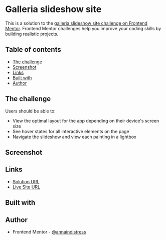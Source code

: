 # Galleria slideshow site

This is a solution to the [galleria slideshow site challenge on Frontend Mentor](https://www.frontendmentor.io/challenges/galleria-slideshow-site-tEA4pwsa6). Frontend Mentor challenges help you improve your coding skills by building realistic projects.

## Table of contents

- [The challenge](#the-challenge)
- [Screenshot](#screenshot)
- [Links](#links)
- [Built with](#built-with)
- [Author](#author)

## The challenge

Users should be able to:

- View the optimal layout for the app depending on their device's screen size
- See hover states for all interactive elements on the page
- Navigate the slideshow and view each painting in a lightbox

## Screenshot

## Links

- [Solution URL](https://github.com/annaindistress/frontend-mentor-galleria-slideshow)
- [Live Site URL](https://annaindistress.github.io/frontend-mentor-galleria-slideshow/)

## Built with

## Author

- Frontend Mentor - [@annaindistress](https://www.frontendmentor.io/profile/annaindistress)
